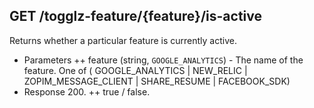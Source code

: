 ## GET /togglz-feature/{feature}/is-active
Returns whether a particular feature is currently active.
+ Parameters
	++ feature (string, `GOOGLE_ANALYTICS`) - The name of the feature. One of ( GOOGLE_ANALYTICS | NEW_RELIC | ZOPIM_MESSAGE_CLIENT | SHARE_RESUME | FACEBOOK_SDK)
+ Response 200.
	++ true / false.